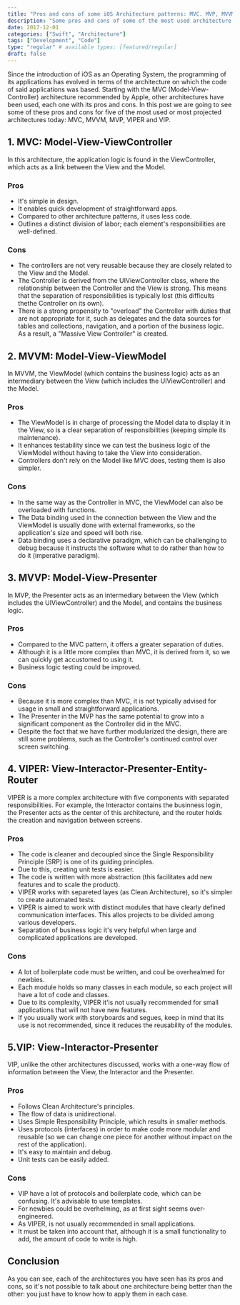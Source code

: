 ```yaml
---
title: "Pros and cons of some iOS Architecture patterns: MVC. MVP, MVVM, VIPER, and VIP"
description: "Some pros and cons of some of the most used architecture patterns in the development of iOS applications: MVC. MVP, MVVM, VIPER, and VIP."
date: 2017-12-01
categories: ["Swift", "Architecture"]
tags: ["Development", "Code"]
type: "regular" # available types: [featured/regular]
draft: false
---
```

Since the introduction of iOS as an Operating System, the programming of its applications has evolved in terms of the architecture on which the code of said applications was based.
Starting with the MVC (Model-View-Controller) architecture recommended by Apple, other architectures have been used, each one with its pros and cons.
In this post we are going to see some of these pros and cons for five of the most used or most projected architectures today: MVC, MVVM, MVP, VIPER and VIP.

## 1. MVC: Model-View-ViewController
In this architecture, the application logic is found in the ViewController, which acts as a link between the View and the Model.
### Pros
* It's simple in design.
* It enables quick development of straightforward apps.
* Compared to other architecture patterns, it uses less code.
* Outlines a distinct division of labor; each element's responsibilities are well-defined.
### Cons
* The controllers are not very reusable because they are closely related to the View and the Model.
* The Controller is derived from the UIViewController class, where the relationship between the Controller and the View is strong. This means that the separation of responsibilities is typically lost (this difficults thethe Controller on its own).
* There is a strong propensity to "overload" the Controller with duties that are not appropriate for it, such as delegates and the data sources for tables and collections, navigation, and a portion of the business logic. As a result, a "Massive View Controller" is created.

## 2. MVVM: Model-View-ViewModel
In MVVM, the ViewModel (which contains the business logic) acts as an intermediary between the View (which includes the UIViewController) and the Model.
### Pros
* The ViewModel is in charge of processing the Model data to display it in the View, so is a clear separation of responsibilities (keeping simple its maintenance).
* It enhances testability since we can test the business logic of the ViewModel without having to take the View into consideration.
* Controllers don't rely on the Model like MVC does, testing them is also simpler.
### Cons
* In the same way as the Controller in MVC, the ViewModel can also be overloaded with functions.
* The Data binding used in the connection between the View and the ViewModel is usually done with external frameworks, so the application's size and speed will both rise.
* Data binding uses a declarative paradigm, which can be challenging to debug because it instructs the software what to do rather than how to do it (imperative paradigm).

## 3. MVVP: Model-View-Presenter
In MVP, the Presenter acts as an intermediary between the View (which includes the UIViewController) and the Model, and contains the business logic.
### Pros
* Compared to the MVC pattern, it offers a greater separation of duties.
* Although it is a little more complex than MVC, it is derived from it, so we can quickly get accustomed to using it.
* Business logic testing could be improved.

### Cons
* Because it is more complex than MVC, it is not typically advised for usage in small and straightforward applications.
* The Presenter in the MVP has the same potential to grow into a significant component as the Controller did in the MVC.
* Despite the fact that we have further modularized the design, there are still some problems, such as the Controller's continued control over screen switching.

## 4. VIPER: View-Interactor-Presenter-Entity-Router
VIPER is a more complex architecture with five components with separated responsibilities. For example, the Interactor contains the businness login, the Presenter acts as the center of this architecture, and the router holds the creation and navigation between screens.
### Pros
* The code is cleaner and decoupled since the Single Responsibility Principle (SRP) is one of its guiding principles.
* Due to this, creating unit tests is easier.
* The code is written with more abstraction (this facilitates add new features and to scale the product).
* VIPER works with separeted layes (as Clean Architecture), so it's simpler to create automated tests.
* VIPER is aimed to work with distinct modules that have clearly defined communication interfaces. This allos projects to be divided among various developers.
* Separation of business logic it's very helpful when large and complicated applications are developed.

### Cons
* A lot of boilerplate code must be written, and coul be overhealmed for newbies.
* Each module holds so many classes in each module, so each project will have a lot of code and classes.
* Due to its complexity, VIPER it'is not usually recommended for small applications that will not have new features.
* If you usually work with storyboards and segues, keep in mind that its use is not recommended, since it reduces the reusability of the modules.

## 5.VIP: View-Interactor-Presenter
VIP, unlike the other architectures discussed, works with a one-way flow of information between the View, the Interactor and the Presenter.
### Pros
* Follows Clean Architecture's principles.
* The flow of data is unidirectional.
* Uses Simple Responsibility Principle, which results in smaller methods.
* Uses protocols (interfaces) in order to make code more modular and reusable (so we can change one piece for another without impact on the rest of the application).
* It's easy to maintain and debug.
* Unit tests can be easily added.

### Cons
* VIP have a lot of protocols and boilerplate code, which can be confusing. It's advisable to use templates.
* For newbies could be overhelming, as at first sight seems over-engineered.
* As VIPER, is not usually recommended in small applications.
* It must be taken into account that, although it is a small functionality to add, the amount of code to write is high.
## Conclusion
As you can see, each of the architectures you have seen has its pros and cons, so it's not possible to talk about one architecture being better than the other: you just have to know how to apply them in each case.

